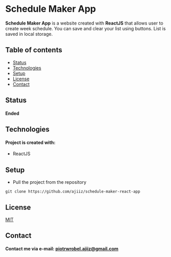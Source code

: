# Schedule Maker App
**Schedule Maker App** is a website created with **ReactJS** that allows user to create week schedule.
You can save and clear your list using buttons. List is saved in local storage.

## Table of contents
* [Status](#status)
* [Technologies](#technologies)
* [Setup](#setup)
* [License](#license)
* [Contact](#contact)

## Status
#### Ended

## Technologies
#### Project is created with:
* ReactJS

## Setup
* Pull the project from the repository
```
git clone https://github.com/ajiiz/schedule-maker-react-app
```

## License
[MIT](https://choosealicense.com/licenses/mit/)

## Contact
#### Contact me via e-mail: piotrwrobel.ajiiz@gmail.com
